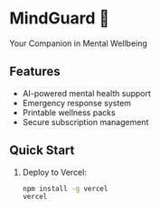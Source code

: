 # MindGuard 🚀

Your Companion in Mental Wellbeing

## Features
- AI-powered mental health support
- Emergency response system
- Printable wellness packs
- Secure subscription management

## Quick Start

1. Deploy to Vercel:
   ```bash
   npm install -g vercel
   vercel